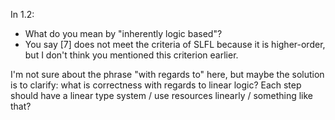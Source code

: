 In 1.2:
- What do you mean by "inherently logic based"?
- You say [7] does not meet the criteria of SLFL because it is higher-order, but I don't think you mentioned this criterion earlier.

I'm not sure about the phrase "with regards to" here, but maybe the solution is to clarify: what is correctness with regards to linear logic? Each step should have a linear type system / use resources linearly / something like that?


